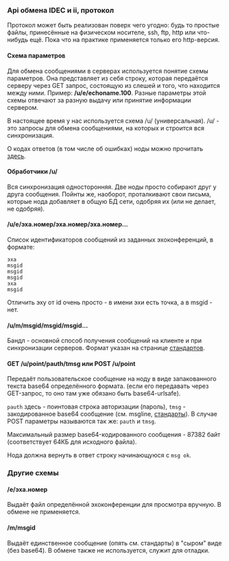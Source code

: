 ### Api обмена IDEC и ii, протокол

Протокол может быть реализован поверх чего угодно: будь то простые файлы, принесённые на физическом носителе, ssh, ftp, http или что-нибудь ещё. Пока что на практике применяется только его http-версия.

#### Схема параметров

Для обмена сообщениями в серверах используется понятие схемы параметров. Она представляет из себя строку, которая передаётся серверу через GET запрос, состоящую из слешей и того, что находится между ними. Пример: **/u/e/echoname.100**. Разные параметры этой схемы отвечают за разную выдачу или принятие информации сервером.

В настоящее время у нас используется схема /u/ (универсальная). /u/ - это запросы для обмена сообщениями, на которых и строится вся синхронизация.

О кодах ответов (в том числе об ошибках) ноды можно прочитать [здесь](errors.md).

#### Обработчики /u/

Вся синхронизация односторонняя. Две ноды просто собирают друг у друга сообщения. Пойнты же, наоборот, проталкивают свои письма, которые нода добавляет в общую БД сети, одобряя их (или не делает, не одобряя).

#### /u/e/эха.номер/эха.номер/эха.номер...

Список идентификаторов сообщений из заданных эхоконференций, в формате:

```
эха
msgid
msgid
msgid
эха
msgid
```

Отличить эху от id очень просто - в имени эхи есть точка, а в msgid - нет.

#### /u/m/msgid/msgid/msgid...

Бандл - основной способ получения сообщений на клиенте и при синхронизации серверов. Формат указан на странице [стандартов](standarts.md).

#### GET /u/point/pauth/tmsg или POST /u/point

Передаёт пользовательское сообщение на ноду в виде запакованного текста base64 определённого формата. (если его передавать через GET-запрос, то оно там уже обязано быть base64-urlsafe).

`pauth` здесь - поинтовая строка авторизации (пароль), `tmsg` - закодированное base64 сообщение (см. msgline, [стандарты](standarts.md)). В случае POST параметры называются так же: `pauth` и `tmsg`.

Максимальный размер base64-кодированного сообщения - 87382 байт (соответствует 64КБ для исходного файла).

Нода должна вернуть в ответ строку начинающуюся с `msg ok`.

### Другие схемы
#### /e/эха.номер

Выдаёт файл определённой эхоконференции для просмотра вручную. В обмене не применяется.

#### /m/msgid

Выдаёт единственное сообщение (опять см. стандарты) в "сыром" виде (без base64). В обмене также не используется, служит для отладки.
